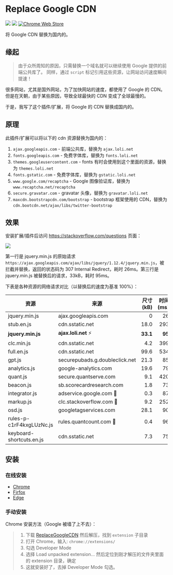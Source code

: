 # Replace Google CDN

[![](https://img.shields.io/github/issues/justjavac/ReplaceGoogleCDN.svg)](https://github.com/justjavac/ReplaceGoogleCDN/issues) [![](https://img.shields.io/github/release/justjavac/ReplaceGoogleCDN.svg)](https://github.com/justjavac/ReplaceGoogleCDN/releases)
[![Chrome Web Store](https://img.shields.io/chrome-web-store/v/kpampjmfiopfpkkepbllemkibefkiice.svg)](https://chrome.google.com/webstore/detail/kpampjmfiopfpkkepbllemkibefkiice)

将 Google CDN 替换为国内的。

## 缘起

> 由于众所周知的原因，只需替换一个域名就可以继续使用 Google 提供的前端公共库了。
> 同样，通过 `script` 标记引用这些资源，让网站访问速度瞬间提速！

很多网站，尤其是国外网站，为了加快网站的速度，都使用了 Google 的 CDN。
但是在天朝，由于某些原因，导致全球最快的 CDN 变成了全球最慢的。

于是，我写了这个插件/扩展，将 Google 的 CDN 替换成国内的。

## 原理

此插件/扩展可以将以下的 cdn 资源替换为国内的：

1. `ajax.googleapis.com` - 前端公共库，替换为 `ajax.loli.net`
1. `fonts.googleapis.com` - 免费字体库，替换为 `fonts.loli.net`
1. `themes.googleusercontent.com` - fonts 有时会使用到这个里面的资源，替换为 `themes.loli.net`
1. `fonts.gstatic.com` - 免费字体库，替换为 `gstatic.loli.net`
1. `www.google.com/recaptcha` - Google 图像验证库，替换为 `www.recaptcha.net/recaptcha`
1. `secure.gravatar.com` - gravatar 头像，替换为 `gravatar.loli.net`
1. `maxcdn.bootstrapcdn.com/bootstrap` - bootstrap 框架使用的 CDN，替换为 `cdn.bootcdn.net/ajax/libs/twitter-bootstrap`

## 效果

安装扩展/插件后访问 <https://stackoverflow.com/questions> 页面：

![](./screen-sof.png)

第一行是 jquery.min.js 的原始请求 `https://ajax.googleapis.com/ajax/libs/jquery/1.12.4/jquery.min.js`，被拦截并替换，返回的状态码为 307 Internal Redirect，耗时 26ms。第三行是 jquery.min.js 被替换后的请求，33kB，耗时 95ms。

下表是各种资源的网络请求对比（以替换后的速度为基准 100%）：

| 资源                     | 来源                           | 尺寸(kB) | 时间(ms) | 速度(B/ms) |   百分比 |
| ------------------------ | ------------------------------ | -------: | -------: | ---------: | -------: |
| jquery.min.js            | ajax.googleapis.com            |        0 |       26 |          - |        - |
| stub.en.js               | cdn.sstatic.net                |     18.0 |      293 |       61.4 |      18% |
| **jquery.min.js**        | **ajax.loli.net** ⚡️          | **33.1** |   **95** |  **348.4** | **100%** |
| clc.min.js               | cdn.sstatic.net                |      4.2 |      399 |       10.5 |      30% |
| full.en.js               | cdn.sstatic.net                |     99.6 |      534 |      186.5 |      54% |
| gpt.js                   | securepubads.g.doubleclick.net |     21.3 |       85 |      250.6 |      72% |
| analytics.js             | google-analytics.com           |     19.6 |       79 |      248.1 |      71% |
| quant.js                 | secure.quantserve.com          |      9.1 |      420 |       21.7 |      62% |
| beacon.js                | sb.scorecardresearch.com       |      1.8 |       73 |       24.7 |      71% |
| integrator.js            | adservice.google.com 🐌        |      0.3 |       87 |        3.4 |       1% |
| markup.js                | clc.stackoverflow.com 🐌       |      9.2 |      252 |       36.5 |      10% |
| osd.js                   | googletagservices.com          |     28.1 |       90 |      312.2 |      89% |
| rules-p-c1rF4kxgLUzNc.js | rules.quantcount.com 🐌        |      0.4 |       96 |        4.2 |       1% |
| keyboard-shortcuts.en.js | cdn.sstatic.net                |      7.3 |       75 |       97.3 |    27.9% |

## 安装

### 在线安装

- [Chrome](https://chrome.google.com/webstore/detail/replace-google-cdn/kpampjmfiopfpkkepbllemkibefkiice)
- [Firfox](https://addons.mozilla.org/zh-CN/firefox/addon/google-cdn-replace/)
- [Edge](https://microsoftedge.microsoft.com/addons/detail/replace-google-cdn/cojepngjobmaiajphkijbdcdjnnjhpjc)

### 手动安装

Chrome 安装方法（Google 被墙了上不去）：

> 1. 下载 [ReplaceGoogleCDN](https://github.com/justjavac/ReplaceGoogleCDN/archive/master.zip) 然后解压，找到 `extension` 子目录
> 2. 打开 Chrome，输入: `chrome://extensions/`
> 3. 勾选 Developer Mode
> 4. 选择 Load unpacked extension... 然后定位到刚才解压的文件夹里面的 extension 目录，确定
> 5. 这就安装好了，去掉 Developer Mode 勾选。
